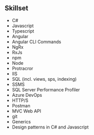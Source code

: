## Skillset

- C#
- Javascript
- Typescript
- Angular
- Angular CLI Commands
- NgRx
- RxJs
- npm
- Node
- Protracror
- IIS
- SQL (incl. views, sps, indexing)
- SSMS
- SQL Server Performance Profiler
- Azure DevOps
- HTTP/S
- Postman
- MVC Web API
- git
- Generics
- Design patterns in C# and Javascript
